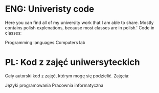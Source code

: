 # ENG: Univeristy code
Here you can find all of my university work that I am able to share.
Mostly contains polish explenations, because most classes are in polish.'
Code in classes:

Programming languages
Computers lab

# PL: Kod z zajęć uniwersyteckich
Cały autorski kod z zajęć, którym mogę się podzielić.
Zajęcia:

Języki programowania
Pracownia informatyczna
